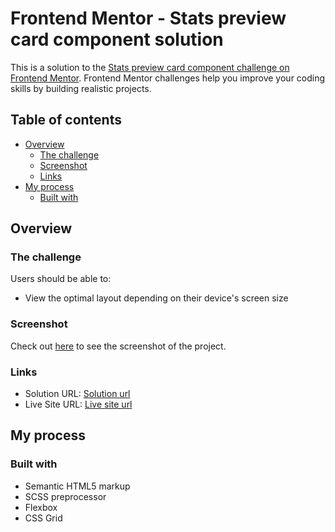 # Frontend Mentor - Stats preview card component solution

This is a solution to the [Stats preview card component challenge on Frontend Mentor](https://www.frontendmentor.io/challenges/stats-preview-card-component-8JqbgoU62). Frontend Mentor challenges help you improve your coding skills by building realistic projects. 

## Table of contents

- [Overview](#overview)
  - [The challenge](#the-challenge)
  - [Screenshot](#screenshot)
  - [Links](#links)
- [My process](#my-process)
  - [Built with](#built-with)


## Overview

### The challenge

Users should be able to:

- View the optimal layout depending on their device's screen size

### Screenshot

Check out [here](./Screenshot%202022-05-26%20at%2018-51-50%20Frontend%20Mentor%20Stats%20preview%20card%20component.png) to see the screenshot of the project.


### Links

- Solution URL: [Solution url](https://github.com/inaveentata/stats-preview-card-component)
- Live Site URL: [Live site url](https://stats-preview-card-26-may-2022.netlify.app/)

## My process

### Built with

- Semantic HTML5 markup
- SCSS preprocessor
- Flexbox
- CSS Grid

